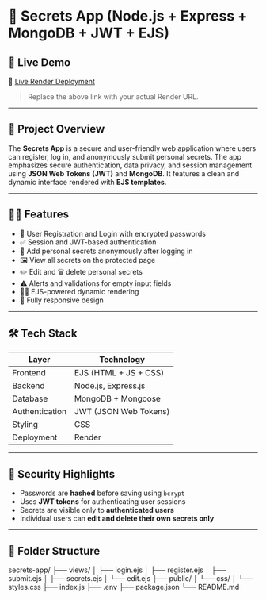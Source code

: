 # 🔐 Secrets App (Node.js + Express + MongoDB + JWT + EJS)

## 🚀 Live Demo

🔗 [Live Render Deployment](https://secrets-app-xjvi.onrender.com)

> Replace the above link with your actual Render URL.

---

## 📌 Project Overview

The **Secrets App** is a secure and user-friendly web application where users can register, log in, and anonymously submit personal secrets. The app emphasizes secure authentication, data privacy, and session management using **JSON Web Tokens (JWT)** and **MongoDB**. It features a clean and dynamic interface rendered with **EJS templates**.

---

## 🧑‍💻 Features

- 🔐 User Registration and Login with encrypted passwords
- ✅ Session and JWT-based authentication
- 🧾 Add personal secrets anonymously after logging in
- 🖼 View all secrets on the protected page
- ✏️ Edit and 🗑️ delete personal secrets
- ⚠️ Alerts and validations for empty input fields
- 👨‍💻 EJS-powered dynamic rendering
- 📱 Fully responsive design

---

## 🛠️ Tech Stack

| Layer         | Technology            |
|---------------|------------------------|
| Frontend      | EJS (HTML + JS + CSS)  |
| Backend       | Node.js, Express.js    |
| Database      | MongoDB + Mongoose     |
| Authentication| JWT (JSON Web Tokens)  |
| Styling       | CSS                    |
| Deployment    | Render                 |

---

## 🔐 Security Highlights

- Passwords are **hashed** before saving using `bcrypt`
- Uses **JWT tokens** for authenticating user sessions
- Secrets are visible only to **authenticated users**
- Individual users can **edit and delete their own secrets only**

---

## 📂 Folder Structure

secrets-app/
├── views/
│ ├── login.ejs
│ ├── register.ejs
│ ├── submit.ejs
│ ├── secrets.ejs
│ └── edit.ejs
├── public/
│ └── css/
│ └── styles.css
├── index.js
├── .env
├── package.json
└── README.md
